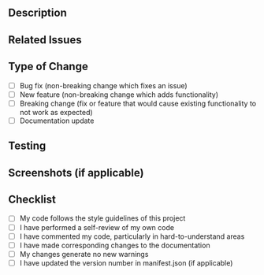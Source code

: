 ## Description
<!-- Provide a brief summary of the changes in this PR -->

## Related Issues
<!-- List any related GitHub issues. Use keywords like "Fixes #123" or "Resolves #456" to automatically close issues when the PR is merged -->

## Type of Change
- [ ] Bug fix (non-breaking change which fixes an issue)
- [ ] New feature (non-breaking change which adds functionality)
- [ ] Breaking change (fix or feature that would cause existing functionality to not work as expected)
- [ ] Documentation update

## Testing
<!-- Describe the tests you ran to verify your changes -->

## Screenshots (if applicable)
<!-- Add screenshots of UI changes if applicable -->

## Checklist
- [ ] My code follows the style guidelines of this project
- [ ] I have performed a self-review of my own code
- [ ] I have commented my code, particularly in hard-to-understand areas
- [ ] I have made corresponding changes to the documentation
- [ ] My changes generate no new warnings
- [ ] I have updated the version number in manifest.json (if applicable)
